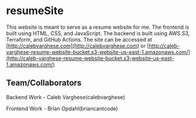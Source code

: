 # resumeSite
This website is meant to serve as a resume website for me. The frontend is built using HTML, CSS, and JavaScript. The backend is built using AWS S3, Terraform, and GitHub Actions. The site can be accessed at [http://calebvarghese.com](http://calebvarghese.com) or [http://caleb-varghese-resume-website-bucket.s3-website-us-east-1.amazonaws.com/](http://caleb-varghese-resume-website-bucket.s3-website-us-east-1.amazonaws.com/)

## Team/Collaborators
Backend Work - Caleb Varghese(calebvarghese)

Frontend Work - Brian Opdahl(briancantcode)
